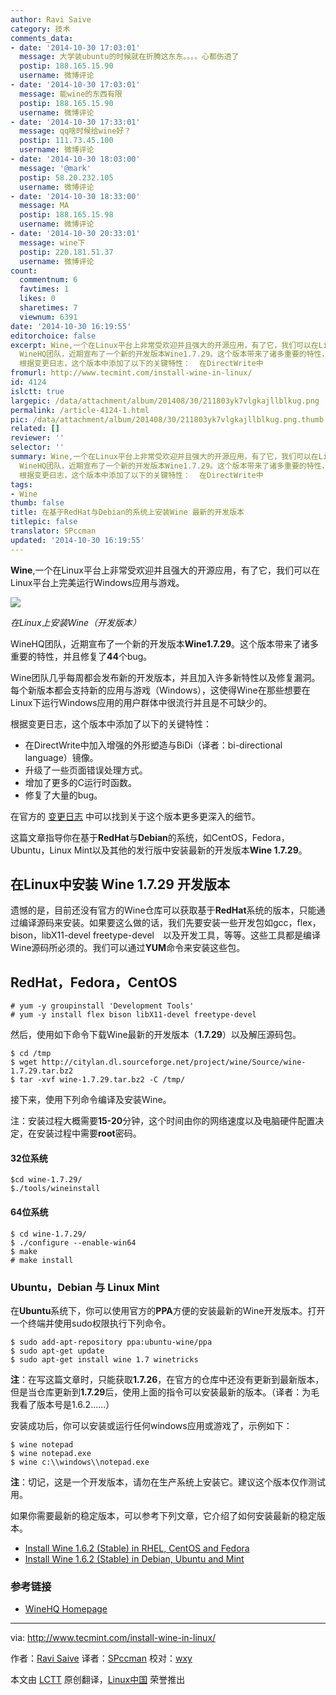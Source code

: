 ```yaml
---
author: Ravi Saive
category: 技术
comments_data:
- date: '2014-10-30 17:03:01'
  message: 大学装ubuntu的时候就在折腾这东东。。。。心都伤透了
  postip: 188.165.15.90
  username: 微博评论
- date: '2014-10-30 17:03:01'
  message: 能wine的东西有限
  postip: 188.165.15.90
  username: 微博评论
- date: '2014-10-30 17:33:01'
  message: qq啥时候给wine好？
  postip: 111.73.45.100
  username: 微博评论
- date: '2014-10-30 18:03:00'
  message: '@mark'
  postip: 58.20.232.105
  username: 微博评论
- date: '2014-10-30 18:33:00'
  message: MA
  postip: 188.165.15.98
  username: 微博评论
- date: '2014-10-30 20:33:01'
  message: wine下
  postip: 220.181.51.37
  username: 微博评论
count:
  commentnum: 6
  favtimes: 1
  likes: 0
  sharetimes: 7
  viewnum: 6391
date: '2014-10-30 16:19:55'
editorchoice: false
excerpt: Wine,一个在Linux平台上非常受欢迎并且强大的开源应用，有了它，我们可以在Linux平台上完美运行Windows应用与游戏。  在Linux上安装Wine（开发版本）
  WineHQ团队，近期宣布了一个新的开发版本Wine1.7.29。这个版本带来了诸多重要的特性，并且修复了44个bug。 Wine团队几乎每周都会发布新的开发版本，并且加入许多新特性以及修复漏洞。每个新版本都会支持新的应用与游戏（Windows），这使得Wine在那些想要在Linux下运行Windows应用的用户群体中很流行并且是不可缺少的。
  根据变更日志，这个版本中添加了以下的关键特性：  在DirectWrite中
fromurl: http://www.tecmint.com/install-wine-in-linux/
id: 4124
islctt: true
largepic: /data/attachment/album/201408/30/211803yk7vlgkajllblkug.png
permalink: /article-4124-1.html
pic: /data/attachment/album/201408/30/211803yk7vlgkajllblkug.png.thumb.jpg
related: []
reviewer: ''
selector: ''
summary: Wine,一个在Linux平台上非常受欢迎并且强大的开源应用，有了它，我们可以在Linux平台上完美运行Windows应用与游戏。  在Linux上安装Wine（开发版本）
  WineHQ团队，近期宣布了一个新的开发版本Wine1.7.29。这个版本带来了诸多重要的特性，并且修复了44个bug。 Wine团队几乎每周都会发布新的开发版本，并且加入许多新特性以及修复漏洞。每个新版本都会支持新的应用与游戏（Windows），这使得Wine在那些想要在Linux下运行Windows应用的用户群体中很流行并且是不可缺少的。
  根据变更日志，这个版本中添加了以下的关键特性：  在DirectWrite中
tags:
- Wine
thumb: false
title: 在基于RedHat与Debian的系统上安装Wine 最新的开发版本
titlepic: false
translator: SPccman
updated: '2014-10-30 16:19:55'
---
```


**Wine**,一个在Linux平台上非常受欢迎并且强大的开源应用，有了它，我们可以在Linux平台上完美运行Windows应用与游戏。


![](/data/attachment/album/201408/30/211803yk7vlgkajllblkug.png)


*在Linux上安装Wine（开发版本）*


WineHQ团队，近期宣布了一个新的开发版本**Wine1.7.29**。这个版本带来了诸多重要的特性，并且修复了**44**个bug。


Wine团队几乎每周都会发布新的开发版本，并且加入许多新特性以及修复漏洞。每个新版本都会支持新的应用与游戏（Windows），这使得Wine在那些想要在Linux下运行Windows应用的用户群体中很流行并且是不可缺少的。


根据变更日志，这个版本中添加了以下的关键特性：


* 在DirectWrite中加入增强的外形塑造与BiDi（译者：bi-directional language）镜像。
* 升级了一些页面错误处理方式。
* 增加了更多的C运行时函数。
* 修复了大量的bug。


在官方的 [变更日志](http://www.winehq.org/announce/1.7.29) 中可以找到关于这个版本更多更深入的细节。


这篇文章指导你在基于**RedHat**与**Debian**的系统，如CentOS，Fedora，Ubuntu，Linux Mint以及其他的发行版中安装最新的开发版本**Wine 1.7.29**。


在Linux中安装 Wine 1.7.29 开发版本
--------------------------


遗憾的是，目前还没有官方的Wine仓库可以获取基于**RedHat**系统的版本，只能通过编译源码来安装。如果要这么做的话，我们先要安装一些开发包如gcc，flex，bison，libX11-devel freetype-devel　以及开发工具，等等。这些工具都是编译Wine源码所必须的。我们可以通过**YUM**命令来安装这些包。


RedHat，Fedora，CentOS
--------------------



```
# yum -y groupinstall 'Development Tools'
# yum -y install flex bison libX11-devel freetype-devel

```

然后，使用如下命令下载Wine最新的开发版本（**1.7.29**）以及解压源码包。



```
$ cd /tmp
$ wget http://citylan.dl.sourceforge.net/project/wine/Source/wine-1.7.29.tar.bz2
$ tar -xvf wine-1.7.29.tar.bz2 -C /tmp/

```

接下来，使用下列命令编译及安装Wine。


注：安装过程大概需要**15-20**分钟，这个时间由你的网络速度以及电脑硬件配置决定，在安装过程中需要**root**密码。


#### 32位系统



```
$cd wine-1.7.29/
$./tools/wineinstall

```

#### 64位系统



```
$ cd wine-1.7.29/
$ ./configure --enable-win64
$ make
# make install

```

### Ubuntu，Debian 与 Linux Mint


在**Ubuntu**系统下，你可以使用官方的**PPA**方便的安装最新的Wine开发版本。打开一个终端并使用sudo权限执行下列命令。



```
$ sudo add-apt-repository ppa:ubuntu-wine/ppa 
$ sudo apt-get update
$ sudo apt-get install wine 1.7 winetricks

```

**注**：在写这篇文章时，只能获取**1.7.26**，在官方的仓库中还没有更新到最新版本，但是当仓库更新到**1.7.29**后，使用上面的指令可以安装最新的版本。（译者：为毛我看了版本号是1.6.2......）


安装成功后，你可以安装或运行任何windows应用或游戏了，示例如下：



```
$ wine notepad
$ wine notepad.exe 
$ wine c:\\windows\\notepad.exe

```

**注**：切记，这是一个开发版本，请勿在生产系统上安装它。建议这个版本仅作测试用。


如果你需要最新的稳定版本，可以参考下列文章，它介绍了如何安装最新的稳定版本。


* [Install Wine 1.6.2 (Stable) in RHEL, CentOS and Fedora](http://www.tecmint.com/install-wine-in-rhel-centos-and-fedora/)
* [Install Wine 1.6.2 (Stable) in Debian, Ubuntu and Mint](http://www.tecmint.com/install-wine-on-ubuntu-and-linux-mint/)


### 参考链接


* [WineHQ Homepage](http://www.winehq.org/)




---


via: <http://www.tecmint.com/install-wine-in-linux/>


作者：[Ravi Saive](http://www.tecmint.com/author/admin/) 译者：[SPccman](https://github.com/SPccman) 校对：[wxy](https://github.com/wxy)


本文由 [LCTT](https://github.com/LCTT/TranslateProject) 原创翻译，[Linux中国](http://linux.cn/) 荣誉推出